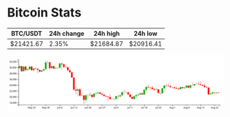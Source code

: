 # Bitcoin Stats

BTC/USDT|24h change|24h high|24h low|
|---|---|---|---|
|$21421.67|2.35%|$21684.87|$20916.41|

<img src="./chart.svg">
